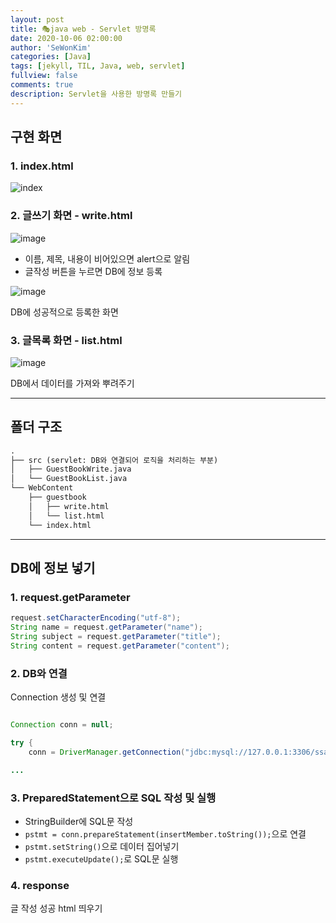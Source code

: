 ```yaml
---
layout: post
title: 🎭java web - Servlet 방명록
date: 2020-10-06 02:00:00
author: 'SeWonKim'
categories: [Java]
tags: [jekyll, TIL, Java, web, servlet]
fullview: false
comments: true
description: Servlet을 사용한 방명록 만들기
---
```


## 구현 화면

### 1. index.html

![index](https://user-images.githubusercontent.com/30452963/95109563-b7bc3680-0777-11eb-913c-1c44f728057f.png)

### 2. 글쓰기 화면 - write.html

![image](https://user-images.githubusercontent.com/30452963/95109665-dfab9a00-0777-11eb-9011-c64427bf5aa1.png)

- 이름, 제목, 내용이 비어있으면 alert으로 알림
- 글작성 버튼을 누르면 DB에 정보 등록

![image](https://user-images.githubusercontent.com/30452963/95109913-3618d880-0778-11eb-81ed-c49904b47c30.png)

DB에 성공적으로 등록한 화면

### 3. 글목록 화면 - list.html

![image](https://user-images.githubusercontent.com/30452963/95110001-56489780-0778-11eb-844a-8f53817ed3d3.png)

DB에서 데이터를 가져와 뿌려주기

---

## 폴더 구조

```markdown
.
├── src (servlet: DB와 연결되어 로직을 처리하는 부분)
│   ├── GuestBookWrite.java
│   └── GuestBookList.java
└── WebContent
    ├── guestbook
    │   ├── write.html
    │   └── list.html
    └── index.html
```

---

## DB에 정보 넣기

### 1. request.getParameter
```java
request.setCharacterEncoding("utf-8");
String name = request.getParameter("name");
String subject = request.getParameter("title");
String content = request.getParameter("content");
```

### 2. DB와 연결 
Connection 생성 및 연결
```java

Connection conn = null;

try {
	conn = DriverManager.getConnection("jdbc:mysql://127.0.0.1:3306/ssafyweb?serverTimezone=UTC&useUniCode=yes&characterEncoding=UTF-8", "ssafy", "ssafy");

...
```

### 3. PreparedStatement으로 SQL 작성 및 실행

- StringBuilder에 SQL문 작성
- `pstmt = conn.prepareStatement(insertMember.toString());`으로 연결
- `pstmt.setString()`으로 데이터 집어넣기
- `pstmt.executeUpdate();`로 SQL문 실행

### 4. response

글 작성 성공 html 띄우기